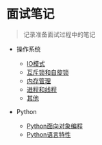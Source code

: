 # 面试笔记

> 记录准备面试过程中的笔记


<!-- - [算法](算法/算法.md)
- [数据库](数据库/数据库.md)
- [网络协议](网络协议/网络协议.md) -->
- 操作系统
  - [IO模式](操作系统/IO模式/IO模式.md)
  - [互斥锁和自旋锁](操作系统/互斥锁和自旋锁/互斥锁和自旋锁.md)
  - [内存管理](操作系统/内存管理/内存管理.md)
  - [进程和线程](操作系统/进程和线程/进程和线程.md)
  - [其他](操作系统/其他/其他.md)


- Python
  - [Python面向对象编程](python/Python面向对象编程/Python面向对象编程.md)
  - [Python语言特性](python/Python语言特性/Python语言特性.md)
